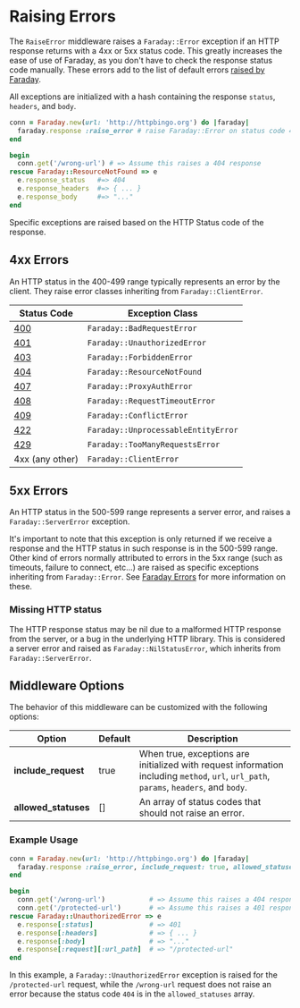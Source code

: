 # Raising Errors

The `RaiseError` middleware raises a `Faraday::Error` exception if an HTTP
response returns with a 4xx or 5xx status code.
This greatly increases the ease of use of Faraday, as you don't have to check
the response status code manually.
These errors add to the list of default errors [raised by Faraday](getting-started/errors.md).

All exceptions are initialized with a hash containing the response `status`, `headers`, and `body`.

```ruby
conn = Faraday.new(url: 'http://httpbingo.org') do |faraday|
  faraday.response :raise_error # raise Faraday::Error on status code 4xx or 5xx
end

begin
  conn.get('/wrong-url') # => Assume this raises a 404 response
rescue Faraday::ResourceNotFound => e
  e.response_status   #=> 404
  e.response_headers  #=> { ... }
  e.response_body     #=> "..."
end
```

Specific exceptions are raised based on the HTTP Status code of the response.

## 4xx Errors

An HTTP status in the 400-499 range typically represents an error
by the client. They raise error classes inheriting from `Faraday::ClientError`.

| Status Code                                                         | Exception Class                     |
|---------------------------------------------------------------------|-------------------------------------|
| [400](https://developer.mozilla.org/en-US/docs/Web/HTTP/Status/400) | `Faraday::BadRequestError`          |
| [401](https://developer.mozilla.org/en-US/docs/Web/HTTP/Status/401) | `Faraday::UnauthorizedError`        |
| [403](https://developer.mozilla.org/en-US/docs/Web/HTTP/Status/403) | `Faraday::ForbiddenError`           |
| [404](https://developer.mozilla.org/en-US/docs/Web/HTTP/Status/404) | `Faraday::ResourceNotFound`         |
| [407](https://developer.mozilla.org/en-US/docs/Web/HTTP/Status/407) | `Faraday::ProxyAuthError`           |
| [408](https://developer.mozilla.org/en-US/docs/Web/HTTP/Status/408) | `Faraday::RequestTimeoutError`      |
| [409](https://developer.mozilla.org/en-US/docs/Web/HTTP/Status/409) | `Faraday::ConflictError`            |
| [422](https://developer.mozilla.org/en-US/docs/Web/HTTP/Status/422) | `Faraday::UnprocessableEntityError` |
| [429](https://developer.mozilla.org/en-US/docs/Web/HTTP/Status/429) | `Faraday::TooManyRequestsError` |
| 4xx (any other)                                                     | `Faraday::ClientError`              |

## 5xx Errors

An HTTP status in the 500-599 range represents a server error, and raises a
`Faraday::ServerError` exception.

It's important to note that this exception is only returned if we receive a response and the
HTTP status in such response is in the 500-599 range.
Other kind of errors normally attributed to errors in the 5xx range (such as timeouts, failure to connect, etc...)
are raised as specific exceptions inheriting from `Faraday::Error`.
See [Faraday Errors](getting-started/errors.md) for more information on these.

### Missing HTTP status

The HTTP response status may be nil due to a malformed HTTP response from the
server, or a bug in the underlying HTTP library. This is considered a server error
and raised as `Faraday::NilStatusError`, which inherits from `Faraday::ServerError`.

## Middleware Options

The behavior of this middleware can be customized with the following options:

| Option               | Default | Description |
|----------------------|---------|-------------|
| **include_request**  | true    | When true, exceptions are initialized with request information including `method`, `url`, `url_path`, `params`, `headers`, and `body`. |
| **allowed_statuses** | []      | An array of status codes that should not raise an error. |

### Example Usage

```ruby
conn = Faraday.new(url: 'http://httpbingo.org') do |faraday|
  faraday.response :raise_error, include_request: true, allowed_statuses: [404]
end

begin
  conn.get('/wrong-url')           # => Assume this raises a 404 response
  conn.get('/protected-url')       # => Assume this raises a 401 response
rescue Faraday::UnauthorizedError => e
  e.response[:status]              # => 401
  e.response[:headers]             # => { ... }
  e.response[:body]                # => "..."
  e.response[:request][:url_path]  # => "/protected-url"
end
```

In this example, a `Faraday::UnauthorizedError` exception is raised for the `/protected-url` request, while the
`/wrong-url` request does not raise an error because the status code `404` is in the `allowed_statuses` array.
